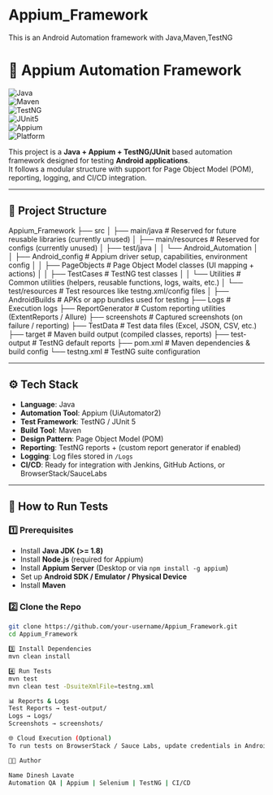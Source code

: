 # Appium_Framework
This is an Android Automation framework with Java,Maven,TestNG
# 📱 Appium Automation Framework  

![Java](https://img.shields.io/badge/Java-1.8%2B-blue?logo=java&logoColor=white)  
![Maven](https://img.shields.io/badge/Maven-Build-orange?logo=apache-maven&logoColor=white)  
![TestNG](https://img.shields.io/badge/TestNG-Framework-brightgreen?logo=testng&logoColor=white)  
![JUnit5](https://img.shields.io/badge/JUnit-5-green?logo=junit5&logoColor=white)  
![Appium](https://img.shields.io/badge/Appium-Mobile%20Testing-purple?logo=appium&logoColor=white)  
![Platform](https://img.shields.io/badge/Platform-Android-lightgrey?logo=android&logoColor=green)  

This project is a **Java + Appium + TestNG/JUnit** based automation framework designed for testing **Android applications**.  
It follows a modular structure with support for Page Object Model (POM), reporting, logging, and CI/CD integration.

---

## 📂 Project Structure

Appium_Framework
├── src
│   ├── main/java            # Reserved for future reusable libraries (currently unused)
│   ├── main/resources       # Reserved for configs (currently unused)
│   ├── test/java
│   │   └── Android_Automation
│   │       ├── Android_config   # Appium driver setup, capabilities, environment config
│   │       ├── PageObjects      # Page Object Model classes (UI mapping + actions)
│   │       ├── TestCases        # TestNG test classes
│   │       └── Utilities        # Common utilities (helpers, reusable functions, logs, waits, etc.)
│   └── test/resources           # Test resources like testng.xml/config files
│
├── AndroidBuilds            # APKs or app bundles used for testing
├── Logs                     # Execution logs
├── ReportGenerator           # Custom reporting utilities (ExtentReports / Allure)
├── screenshots              # Captured screenshots (on failure / reporting)
├── TestData                 # Test data files (Excel, JSON, CSV, etc.)
├── target                   # Maven build output (compiled classes, reports)
├── test-output              # TestNG default reports
├── pom.xml                  # Maven dependencies & build config
└── testng.xml               # TestNG suite configuration


---

## ⚙️ Tech Stack

- **Language**: Java  
- **Automation Tool**: Appium (UiAutomator2)  
- **Test Framework**: TestNG / JUnit 5  
- **Build Tool**: Maven  
- **Design Pattern**: Page Object Model (POM)  
- **Reporting**: TestNG reports + (custom report generator if enabled)  
- **Logging**: Log files stored in `/Logs`  
- **CI/CD**: Ready for integration with Jenkins, GitHub Actions, or BrowserStack/SauceLabs  

---

## 🚀 How to Run Tests

### 1️⃣ Prerequisites
- Install **Java JDK (>= 1.8)**  
- Install **Node.js** (required for Appium)  
- Install **Appium Server** (Desktop or via `npm install -g appium`)  
- Set up **Android SDK / Emulator / Physical Device**  
- Install **Maven**  

### 2️⃣ Clone the Repo
```bash
git clone https://github.com/your-username/Appium_Framework.git
cd Appium_Framework

3️⃣ Install Dependencies
mvn clean install

4️⃣ Run Tests
mvn test
mvn clean test -DsuiteXmlFile=testng.xml

📊 Reports & Logs
Test Reports → test-output/
Logs → Logs/
Screenshots → screenshots/

🌐 Cloud Execution (Optional)
To run tests on BrowserStack / Sauce Labs, update credentials in Android_config and pass capabilities accordingly.

👨‍💻 Author

Name Dinesh Lavate
Automation QA | Appium | Selenium | TestNG | CI/CD


